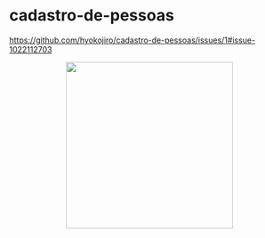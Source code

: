 # cadastro-de-pessoas
https://github.com/hyokojiro/cadastro-de-pessoas/issues/1#issue-1022112703


<div align="center">
<img src="https://github.com/hyokojiro/cadastro-de-pessoas/issues/1#issue-1022112703" width="300px" />
</div>

